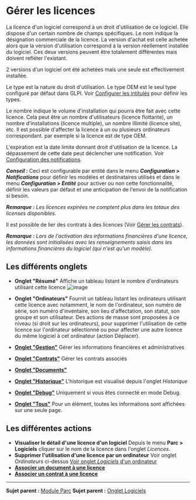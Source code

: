 Gérer les licences
===================

La licence d'un logiciel correspond à un droit d'utilisation de ce logiciel. Elle dispose d'un certain nombre de champs spécifiques. Le nom indique la désignation commerciale de la licence. La version d'achat est celle achetée alors que la version d'utilisation correspond à la version réellement installée du logiciel. Ces deux versions peuvent être totalement différentes mais doivent refléter l'existant.

2 versions d'un logiciel ont été achetées mais une seule est effectivement installée.

Le type est la nature du droit d'utilisation. Le type OEM est le seul type configuré par défaut dans GLPI. Voir [Configurer les intitulés](index.php?fr/08_Module_Configuration/02_Intitulés/01_Intitulés.md "Les intitulés se configurent depuis le menu Configuration > Intitulés") pour définir les types.

Le nombre indique le volume d'installation qui pourra être fait avec cette licence. Cela peut être un nombre d'utilisateurs (licence flottante), un nombre d'installations (licence multiple), un nombre illimité (licence site), etc. Il est possible d'affecter la licence à un ou plusieurs ordinateurs correspondant. par exemple si la licence est de type OEM.

L'expiration est la date limite donnant droit d'utilisation de la licence. La dépassement de cette date peut déclencher une notification. Voir [Configuration des notifications](config_notification.html "Les notifications se configurent depuis le menu Configuration > Notifications ;").

***Conseil :*** Ceci est configurable par entité dans le menu ***Configuration > Notifications*** pour définir les modèles et destinataires utilisés et dans le menu ***Configuration > Entité*** pour activer ou non cette fonctionnalité, définir les valeurs par défaut et une anticipation de l'envoi de la notification si besoin.

***Remarque :** Les licences expirées ne comptent plus dans les totaux des licenses disponibles.*

Il est possible de lier des contrats à des licences (Voir [Gérer les contrats](index.php?fr/05_Module_Gestion/05_Contrats.md "Les contrats sont gérés depuis le menu Gestion > Contrats")).

***Remarque :** Lors de l'activation des informations financières d'une licence, les données sont initialisées avec les renseignements saisis dans les informations financières du logiciel (qui n'est qu'un modèle).*


Les différents onglets
----------------------
-   **Onglet "Résumé"**
    Affiche un tableau listant le nombre d'ordinateurs utilisant cette licence
    ![image](docs/image/resumeLicence.png)


-   **Onglet "Ordinateurs"**
    Fournit un tableau listant les ordinateurs utilisant cette licence avec notamment, le nom de l'ordinateur, son numéro de série, son numéro d'inventaire, son lieu d'affectation, son statut, son groupe et son utilisateur.
    Des actions de masse sont proposées à ce niveau (si droit sur les ordinateurs), pour supprimer l'utilisation de cette licence sur l'ordinateur sélectionné ou pour affecter une autre licence du même logiciel à cet ordinateur (action Déplacer).

-   **[Onglet "Gestion"](index.php?fr/Les_différents_onglets/Onglet_Gestion.md)**
    Gérer les informations financières et administratives

-   **[Onglet "Contrats"](index.php?fr/Les_différents_onglets/Onglet_Contrats.md)**
    Gérer les contrats associés

-   **[Onglet "Documents"](index.php?fr/Les_différents_onglets/Onglet_Documents.md)**

-   **[Onglet "Historique"](index.php?fr/Les_différents_onglets/Onglet_Historique.md)**
     L'historique est visualisé depuis l'onglet *Historique*

-   **[Onglet "Debug"](index.php?fr/Les_différents_onglets/Onglet_Debug.md)**
    Uniquement si vous êtes connecté en mode Debug.

-   **[Onglet "Tous"](index.php?fr/Les_différents_onglets/Onglet_Tous.md)**
     Pour un élément, toutes les informations sont affichées sur une seule page.

Les différentes actions
-----------------------
- **Visualiser le détail d'une licence d'un logiciel**
  Depuis le menu **Parc > Logiciels** cliquer sur le nom de la licence dans l'onglet *Licences*.
- **Supprimer l'utilisation d'une licence par un ordinateur**
  Voir onglet *Ordinateurs* ci-dessus
  [Voir onglet *Logiciels* d'un ordinateur](index.php?fr/03_Module-Parc/04_Logiciels/01_Logiciels.md)
- **[Associer un document à une licence](index.php?fr/Les_différentes_actions/Lier_un_document_à_un_objet.md)**
- **[Associer un contrat à une licence](index.php?fr/Les_différentes_actions/Lier_un_contrat_à_un_objet.md)**

-------
**Sujet parent :** [Module Parc](index.php?fr/03_Module_Parc/01_Module_Parc.md "Module Parc de GLPI")
**Sujet parent :** [Onglet Logiciels](index.php?fr/03_Module_Parc/04_Logiciels/01_Logiciels.md "Gestion des logiciels")

